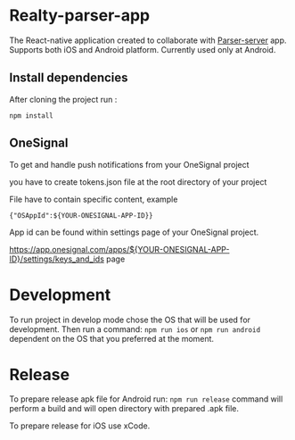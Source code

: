 # Realty-parser-app

The React-native application created to collaborate with [Parser-server](https://github.com/FtyTw/Parser-server) app.
Supports both iOS and Android platform. Currently used only at Android.

## Install dependencies

After cloning the project run :

`npm install`

## OneSignal

To get and handle push notifications from your OneSignal project

you have to create tokens.json file at the root directory of your project

File have to contain specific content, example

`{"OSAppId":${YOUR-ONESIGNAL-APP-ID}}`

App id can be found within settings page of your OneSignal project.

https://app.onesignal.com/apps/${YOUR-ONESIGNAL-APP-ID}/settings/keys_and_ids page

# Development

To run project in develop mode chose the OS that will be used for development.
Then run a command:
`npm run ios` or `npm run android` dependent on the OS that you preferred at the moment.

# Release

To prepare release apk file for Android run:
`npm run release`
command will perform a build and will open directory with prepared .apk file.

To prepare release for iOS use xCode.
